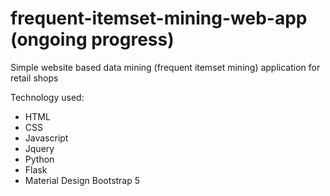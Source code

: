 # frequent-itemset-mining-web-app (ongoing progress)
Simple website based data mining (frequent itemset mining) application for retail shops

Technology used:
- HTML
- CSS
- Javascript
- Jquery
- Python
- Flask
- Material Design Bootstrap 5
